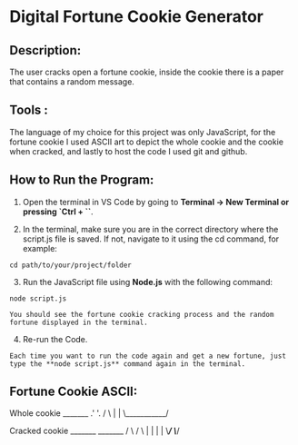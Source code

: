 # Digital Fortune Cookie Generator

## Description:
  The user cracks open a fortune cookie, inside the cookie there is a paper that contains a random message.

## Tools :
  The language of my choice for this project was only JavaScript, for the fortune cookie I used ASCII art to depict the whole cookie and the cookie when cracked, and lastly to host the code I used git and github.

## How to Run the Program:

  1. Open the terminal in VS Code by going to **Terminal -> New Terminal or pressing `Ctrl + ``**.
   
  2. In the terminal, make sure you are in the correct directory where the script.js file is saved. If not, navigate to it using the cd command, for example:

    cd path/to/your/project/folder

  3. Run the JavaScript file using **Node.js** with the following command:

    node script.js

    You should see the fortune cookie cracking process and the random fortune displayed in the terminal.
    
  4. Re-run the Code.

    Each time you want to run the code again and get a new fortune, just type the **node script.js** command again in the terminal.

## Fortune Cookie ASCII:

  Whole cookie
            _______
          .'       '.
         /           \\
        |             |
         \\___________/
     

  Cracked cookie
           _______     _______
         /       \\   /       \\
        |         | |         |
         \\_______/   \\_______/
